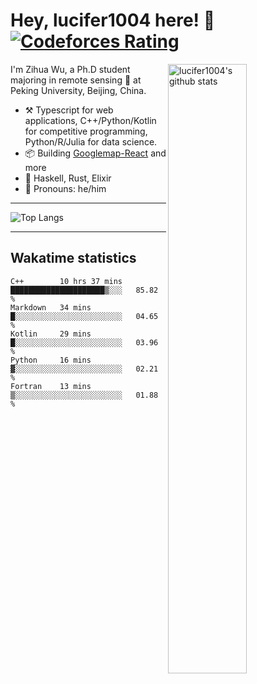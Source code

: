 # Hey, lucifer1004 here! :wave: [![Codeforces Rating](https://cfrating.ihcr.top/?user=lucifer1004&style=flat-square)](https://codeforces.com/profile/lucifer1004)

<img width="50%" align="right" alt="lucifer1004's github stats" src="https://github-readme-stats.vercel.app/api?username=lucifer1004&show_icons=true">

I'm Zihua Wu, a Ph.D student majoring in remote sensing :satellite: at Peking University, Beijing, China.

- :hammer_and_pick: Typescript for web applications, C++/Python/Kotlin for competitive programming, Python/R/Julia for data science.
- :package: Building [Googlemap-React](https://github.com/googlemap-react/googlemap-react) and more
- :seedling: Haskell, Rust, Elixir
- :man: Pronouns: he/him

---

![Top Langs](https://github-readme-stats.vercel.app/api/top-langs/?username=lucifer1004&layout=compact)

---

## Wakatime statistics

<!--START_SECTION:waka-->
```text
C++        10 hrs 37 mins  █████████████████████▒░░░   85.82 % 
Markdown   34 mins         █░░░░░░░░░░░░░░░░░░░░░░░░   04.65 % 
Kotlin     29 mins         █░░░░░░░░░░░░░░░░░░░░░░░░   03.96 % 
Python     16 mins         ▓░░░░░░░░░░░░░░░░░░░░░░░░   02.21 % 
Fortran    13 mins         ▒░░░░░░░░░░░░░░░░░░░░░░░░   01.88 % 
```
<!--END_SECTION:waka-->

